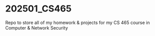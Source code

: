 # 202501_CS465
Repo to store all of my homework &amp; projects for my CS 465 course in Computer &amp; Network Security

